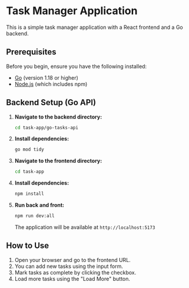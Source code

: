 # Task Manager Application

This is a simple task manager application with a React frontend and a Go backend.

## Prerequisites

Before you begin, ensure you have the following installed:

*   [Go](https://golang.org/doc/install) (version 1.18 or higher)
*   [Node.js](https://nodejs.org/en/download/) (which includes npm)

## Backend Setup (Go API)

1.  **Navigate to the backend directory:**
    ```bash
    cd task-app/go-tasks-api
    ```

2.  **Install dependencies:**
    ```bash
    go mod tidy
    ```

3.  **Navigate to the frontend directory:**
    ```bash
    cd task-app
    ```

4.  **Install dependencies:**
    ```bash
    npm install
    ```
5.  **Run back and front:**
    ```bash
    npm run dev:all
    ```
    The application will be available at `http://localhost:5173` 

## How to Use

1.  Open your browser and go to the frontend URL.
2.  You can add new tasks using the input form.
3.  Mark tasks as complete by clicking the checkbox.
4.  Load more tasks using the "Load More" button.
